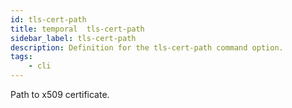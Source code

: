 ```yaml
---
id: tls-cert-path
title: temporal  tls-cert-path
sidebar_label: tls-cert-path
description: Definition for the tls-cert-path command option.
tags:
	- cli
---
```


 Path to x509 certificate.

